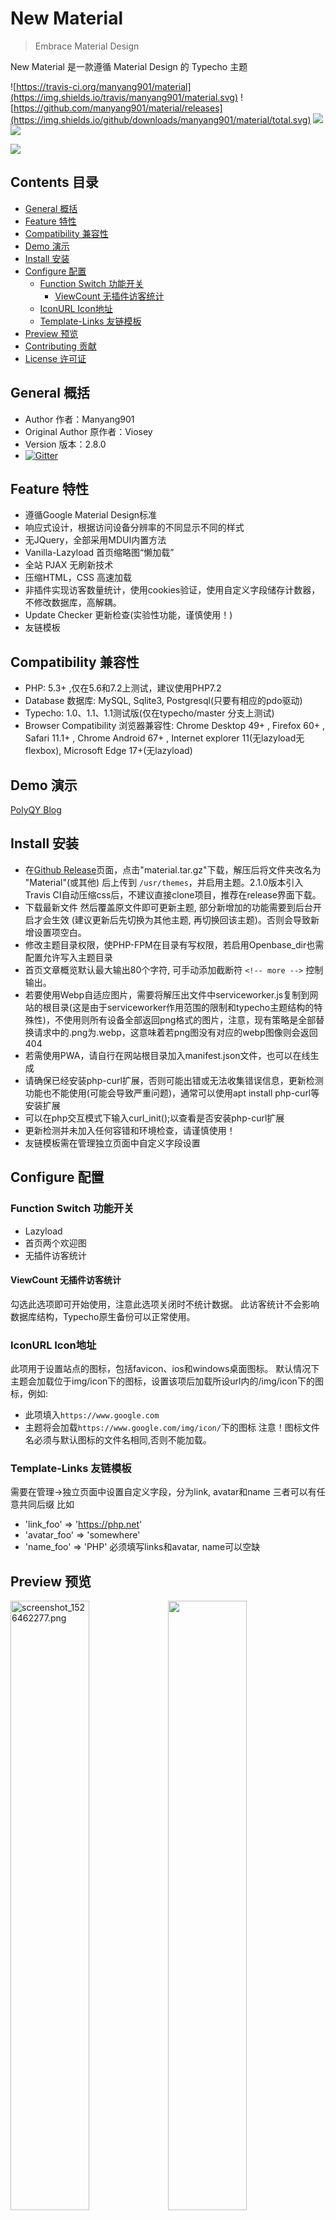 # New Material 
> Embrace Material Design

New Material 是一款遵循 Material Design 的 Typecho 主题

![https://travis-ci.org/manyang901/material](https://img.shields.io/travis/manyang901/material.svg)
![https://github.com/manyang901/material/releases](https://img.shields.io/github/downloads/manyang901/material/total.svg)
![](https://img.shields.io/github/license/manyang901/material.svg)
![](https://img.shields.io/badge/PR-welcome-blue.svg)


![](https://ww2.sinaimg.cn/large/a15b4afegy1fof5zmd07rj20uk0i20zl.jpg)

## Contents 目录

<!-- MarkdownTOC -->

- [General 概括](#general-概括)
- [Feature 特性](#feature-特性)
- [Compatibility 兼容性](#compatibility-兼容性)
- [Demo 演示](#demo-演示)
- [Install 安装](#install-安装)
- [Configure 配置](#configure-配置)
    - [Function Switch 功能开关](#function-switch-功能开关)
        - [ViewCount 无插件访客统计](#viewcount-无插件访客统计)
    - [IconURL Icon地址](#iconurl-icon地址)
    - [Template-Links 友链模板](#template-links-友链模板)
- [Preview 预览](#preview-预览)
- [Contributing 贡献](#contributing-贡献)
- [License 许可证](#license-许可证)

<!-- /MarkdownTOC -->

## General 概括

- Author 作者：Manyang901
- Original Author 原作者：Viosey
- Version 版本：2.8.0
- [![Gitter](https://img.shields.io/gitter/room/material-theme/typecho.svg?style=flat-square)](https://gitter.im/material-theme/typecho?utm_source=share-link&utm_medium=link&utm_campaign=share-link)

## Feature 特性

- 遵循Google Material Design标准
- 响应式设计，根据访问设备分辨率的不同显示不同的样式
- 无JQuery，全部采用MDUI内置方法
- Vanilla-Lazyload 首页缩略图“懒加载”
- 全站 PJAX 无刷新技术
- 压缩HTML，CSS 高速加载
- 非插件实现访客数量统计，使用cookies验证，使用自定义字段储存计数器，不修改数据库，高解耦。
- Update Checker 更新检查(实验性功能，谨慎使用！)
- 友链模板

## Compatibility 兼容性
- PHP: 5.3+ ,仅在5.6和7.2上测试，建议使用PHP7.2
- Database 数据库: MySQL, Sqlite3, Postgresql(只要有相应的pdo驱动)
- Typecho: 1.0、1.1、1.1测试版(仅在typecho/master 分支上测试)
- Browser Compatibility 浏览器兼容性: Chrome Desktop 49+ , Firefox 60+ , Safari 11.1+ , Chrome Android 67+ , Internet explorer 11(无lazyload无flexbox), Microsoft Edge 17+(无lazyload)

## Demo 演示

[PolyQY Blog](https://kucloud.win)

## Install 安装

- 在[Github Release](https://github.com/manyang901/material/releases)页面，点击"material.tar.gz"下载，解压后将文件夹改名为 "Material"(或其他) 后上传到 `/usr/themes`，并启用主题。2.1.0版本引入Travis CI自动压缩css后，不建议直接clone项目，推荐在release界面下载。
- 下载最新文件 然后覆盖原文件即可更新主题, 部分新增加的功能需要到后台开启才会生效 (建议更新后先切换为其他主题, 再切换回该主题)。否则会导致新增设置项空白。
- 修改主题目录权限，使PHP-FPM在目录有写权限，若启用Openbase_dir也需配置允许写入主题目录
- 首页文章概览默认最大输出80个字符, 可手动添加截断符 `<!-- more -->` 控制输出。
- 若要使用Webp自适应图片，需要将解压出文件中serviceworker.js复制到网站的根目录(这是由于serviceworker作用范围的限制和typecho主题结构的特殊性)，不使用则所有设备全部返回png格式的图片，注意，现有策略是全部替换请求中的.png为.webp，这意味着若png图没有对应的webp图像则会返回404
- 若需使用PWA，请自行在网站根目录加入manifest.json文件，也可以在线生成
- 请确保已经安装php-curl扩展，否则可能出错或无法收集错误信息，更新检测功能也不能使用(可能会导致严重问题)，通常可以使用apt install php-curl等安装扩展
- 可以在php交互模式下输入curl_init();以查看是否安装php-curl扩展
- 更新检测并未加入任何容错和环境检查，请谨慎使用！
- 友链模板需在管理独立页面中自定义字段设置


## Configure 配置

### Function Switch 功能开关

- Lazyload 
- 首页两个欢迎图
- 无插件访客统计

#### ViewCount 无插件访客统计
勾选此选项即可开始使用，注意此选项关闭时不统计数据。
此访客统计不会影响数据库结构，Typecho原生备份可以正常使用。

### IconURL Icon地址
此项用于设置站点的图标，包括favicon、ios和windows桌面图标。
默认情况下主题会加载位于img/icon下的图标，设置该项后加载所设url内的/img/icon下的图标，例如:
- 此项填入`https://www.google.com`
- 主题将会加载`https://www.google.com/img/icon/`下的图标
注意！图标文件名必须与默认图标的文件名相同,否则不能加载。

### Template-Links 友链模板
需要在管理->独立页面中设置自定义字段，分为link, avatar和name
三者可以有任意共同后缀
比如
- 'link_foo' => 'https://php.net'
- 'avatar_foo' => 'somewhere'
- 'name_foo' => 'PHP'
必须填写links和avatar, name可以空缺

## Preview 预览

<img style="float: left;" width="50%" src="https://i.loli.net/2018/07/14/5b4a0e1e818c5.png" alt="screenshot_1526462277.png" title="screenshot_1526462277.png" /><img style="float: right;" width="50%" src="https://i.loli.net/2018/07/14/5b4a0e1ec030f.png">

![](https://i.loli.net/2018/07/14/5b4a0e1e62b2e.png)

## Contributing 贡献

All kinds of contributions (enhancements, new features, documentation & code improvements, issues & bugs reporting) are welcome.Looking forward to you `Pull Request`

Formatted code is required , code with comments is strongly recommended. Commit Message is required to be formatted as Angular .

欢迎各种形式的贡献，包括但不限于优化，添加功能，文档 & 代码的改进，问题和 bugs 的报告。期待您的 `Pull Request`。

对代码要求格式化，新增代码块要有注释。commit message要求按照Angular.js项目的格式填写。


## License 许可证

Open sourced under the GPL-3.0 license.

根据 GPL-3.0 许可证开源。
